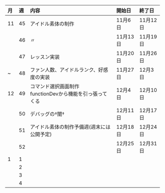 |月|週|内容|開始日|終了日|
|:----|:---|:---|:---|:---|
|11|45|アイドル素体の制作|11月6日|11月12日|
||46|〃|11月13日|11月19日|
||47|レッスン実装|11月20日|11月26日|
|~|48|ファン人数、アイドルランク、好感度の実装|11月27日|12月3日|
|12|49|コマンド選択画面制作<br>functionDevから機能を引っ張ってくる|12月4日|12月10日|
||50|デバッグの†闇†|12月11日|12月17日|
||51|アイドル素体の制作予備週(週末には公開予定)|12月18日|12月24日|
||52||12月25日|12月31日|
|1|1||
||2||
||3||
||4||
